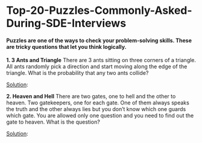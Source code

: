 # Top-20-Puzzles-Commonly-Asked-During-SDE-Interviews
#### Puzzles are one of the ways to check your problem-solving skills. These are tricky questions that let you think logically.
**1. 3 Ants and Triangle**
There are 3 ants sitting on three corners of a triangle. All ants randomly pick a direction and start moving along the edge of the triangle. What is the probability that any two ants collide?

 [Solution](https://github.com/sudhanshu432/Top-20-Puzzles-Commonly-Asked-During-SDE-Interviews/blob/main/Top%2020%20Puzzles%20Commonly%20Asked%20During%20SDE%20Interviews/1-3%20Ants%20and%20Triangle.txt):

**2. Heaven and Hell**
There are two gates, one to hell and the other to heaven. Two gatekeepers, one for each gate. One of them always speaks the truth and the other always lies but you don’t know which one guards which gate. You are allowed only one question and you need to find out the gate to heaven.
What is the question? 

[Solution](https://github.com/sudhanshu432/Top-20-Puzzles-Commonly-Asked-During-SDE-Interviews/blob/main/Top%2020%20Puzzles%20Commonly%20Asked%20During%20SDE%20Interviews/2-%20Heaven%20and%20Hell.txt):

